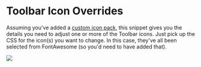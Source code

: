 # Toolbar Icon Overrides

Assuming you've added a [custom icon pack](https://github.com/OracleSiebel/ConfiguringSiebel/tree/master/ExampleCode/Open%20UI/Theme%20Customizations/Snippets/Add%20an%20Icon%20Pack), this snippet gives you the details you need to adjust one or more of the Toolbar icons. Just pick up the CSS for the icon(s) you want to change. In this case, they've all been selected from FontAwesome (so you'd need to have added that).

![](toolbar-override-outcome.png)
